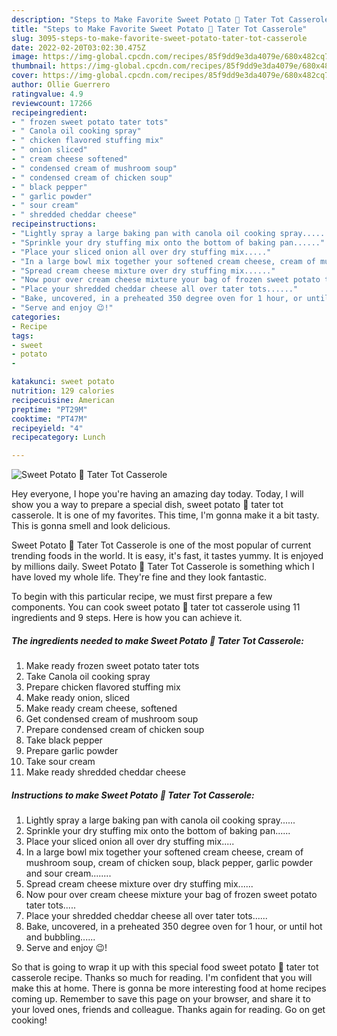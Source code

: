 ```yaml
---
description: "Steps to Make Favorite Sweet Potato 🍠 Tater Tot Casserole"
title: "Steps to Make Favorite Sweet Potato 🍠 Tater Tot Casserole"
slug: 3095-steps-to-make-favorite-sweet-potato-tater-tot-casserole
date: 2022-02-20T03:02:30.475Z
image: https://img-global.cpcdn.com/recipes/85f9dd9e3da4079e/680x482cq70/sweet-potato-tater-tot-casserole-recipe-main-photo.jpg
thumbnail: https://img-global.cpcdn.com/recipes/85f9dd9e3da4079e/680x482cq70/sweet-potato-tater-tot-casserole-recipe-main-photo.jpg
cover: https://img-global.cpcdn.com/recipes/85f9dd9e3da4079e/680x482cq70/sweet-potato-tater-tot-casserole-recipe-main-photo.jpg
author: Ollie Guerrero
ratingvalue: 4.9
reviewcount: 17266
recipeingredient:
- " frozen sweet potato tater tots"
- " Canola oil cooking spray"
- " chicken flavored stuffing mix"
- " onion sliced"
- " cream cheese softened"
- " condensed cream of mushroom soup"
- " condensed cream of chicken soup"
- " black pepper"
- " garlic powder"
- " sour cream"
- " shredded cheddar cheese"
recipeinstructions:
- "Lightly spray a large baking pan with canola oil cooking spray......"
- "Sprinkle your dry stuffing mix onto the bottom of baking pan......"
- "Place your sliced onion all over dry stuffing mix....."
- "In a large bowl mix together your softened cream cheese, cream of mushroom soup, cream of chicken soup, black pepper, garlic powder and sour cream........"
- "Spread cream cheese mixture over dry stuffing mix......"
- "Now pour over cream cheese mixture your bag of frozen sweet potato tater tots....."
- "Place your shredded cheddar cheese all over tater tots......"
- "Bake, uncovered, in a preheated 350 degree oven for 1 hour, or until hot and bubbling......"
- "Serve and enjoy 😉!"
categories:
- Recipe
tags:
- sweet
- potato
- 

katakunci: sweet potato  
nutrition: 129 calories
recipecuisine: American
preptime: "PT29M"
cooktime: "PT47M"
recipeyield: "4"
recipecategory: Lunch

---
```



![Sweet Potato 🍠 Tater Tot Casserole](https://img-global.cpcdn.com/recipes/85f9dd9e3da4079e/680x482cq70/sweet-potato-tater-tot-casserole-recipe-main-photo.jpg)

Hey everyone, I hope you're having an amazing day today. Today, I will show you a way to prepare a special dish, sweet potato 🍠 tater tot casserole. It is one of my favorites. This time, I'm gonna make it a bit tasty. This is gonna smell and look delicious.

Sweet Potato 🍠 Tater Tot Casserole is one of the most popular of current trending foods in the world. It is easy, it's fast, it tastes yummy. It is enjoyed by millions daily. Sweet Potato 🍠 Tater Tot Casserole is something which I have loved my whole life. They're fine and they look fantastic.




To begin with this particular recipe, we must first prepare a few components. You can cook sweet potato 🍠 tater tot casserole using 11 ingredients and 9 steps. Here is how you can achieve it.

<!--inarticleads1-->

##### The ingredients needed to make Sweet Potato 🍠 Tater Tot Casserole:

1. Make ready  frozen sweet potato tater tots
1. Take  Canola oil cooking spray
1. Prepare  chicken flavored stuffing mix
1. Make ready  onion, sliced
1. Make ready  cream cheese, softened
1. Get  condensed cream of mushroom soup
1. Prepare  condensed cream of chicken soup
1. Take  black pepper
1. Prepare  garlic powder
1. Take  sour cream
1. Make ready  shredded cheddar cheese




<!--inarticleads2-->

##### Instructions to make Sweet Potato 🍠 Tater Tot Casserole:

1. Lightly spray a large baking pan with canola oil cooking spray......
1. Sprinkle your dry stuffing mix onto the bottom of baking pan......
1. Place your sliced onion all over dry stuffing mix.....
1. In a large bowl mix together your softened cream cheese, cream of mushroom soup, cream of chicken soup, black pepper, garlic powder and sour cream........
1. Spread cream cheese mixture over dry stuffing mix......
1. Now pour over cream cheese mixture your bag of frozen sweet potato tater tots.....
1. Place your shredded cheddar cheese all over tater tots......
1. Bake, uncovered, in a preheated 350 degree oven for 1 hour, or until hot and bubbling......
1. Serve and enjoy 😉!




So that is going to wrap it up with this special food sweet potato 🍠 tater tot casserole recipe. Thanks so much for reading. I'm confident that you will make this at home. There is gonna be more interesting food at home recipes coming up. Remember to save this page on your browser, and share it to your loved ones, friends and colleague. Thanks again for reading. Go on get cooking!
